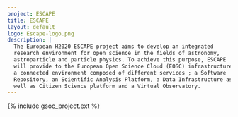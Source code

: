 ```yaml
---
project: ESCAPE
title: ESCAPE
layout: default
logo: Escape-logo.png
description: |
  The European H2020 ESCAPE project aims to develop an integrated 
  research environment for open science in the fields of astronomy, 
  astroparticle and particle physics. To achieve this purpose, ESCAPE 
  will provide to the European Open Science Cloud (EOSC) infrastructure 
  a connected environment composed of different services ; a Software 
  Repository, an Scientific Analysis Platform, a Data Infrastructure as 
  well as Citizen Science platform and a Virtual Observatory. 
---
```


{% include gsoc_project.ext %}